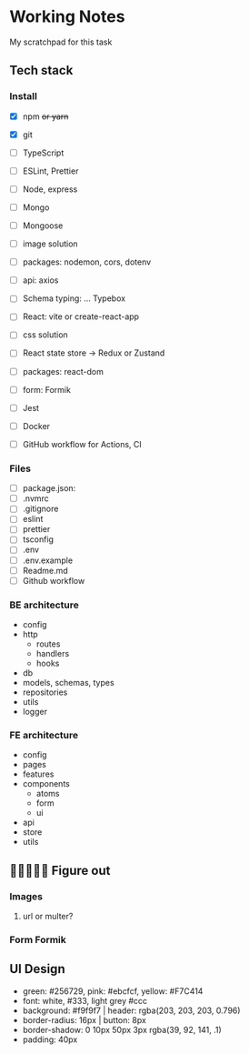 # Working Notes

My scratchpad for this task

## Tech stack

### Install

- [x] npm ~~or yarn~~
- [x] git
- [ ] TypeScript
- [ ] ESLint, Prettier

- [ ] Node, express
- [ ] Mongo
- [ ] Mongoose
- [ ] image solution
- [ ] packages: nodemon, cors, dotenv

- [ ] api: axios
- [ ] Schema typing: ... Typebox

- [ ] React: vite or create-react-app
- [ ] css solution
- [ ] React state store -> Redux or Zustand
- [ ] packages: react-dom
- [ ] form: Formik

- [ ] Jest
- [ ] Docker
- [ ] GitHub workflow for Actions, CI

### Files

- [ ] package.json:
- [ ] .nvmrc
- [ ] .gitignore
- [ ] eslint
- [ ] prettier
- [ ] tsconfig
- [ ] .env
- [ ] .env.example
- [ ] Readme.md
- [ ] Github workflow

### BE architecture

- config
- http
  - routes
  - handlers
  - hooks
- db
- models, schemas, types
- repositories
- utils
- logger

### FE architecture

- config
- pages
- features
- components
  - atoms
  - form
  - ui
- api
- store
- utils

## 🚧🚧🚧🚧🚧 Figure out

### Images

1. url or multer?

### Form Formik

## UI Design

- green: #256729, pink: #ebcfcf, yellow: #F7C414
- font: white, #333, light grey #ccc
- background: #f9f9f7 | header: rgba(203, 203, 203, 0.796)
- border-radius: 16px | button: 8px
- border-shadow: 0 10px 50px 3px rgba(39, 92, 141, .1)
- padding: 40px
